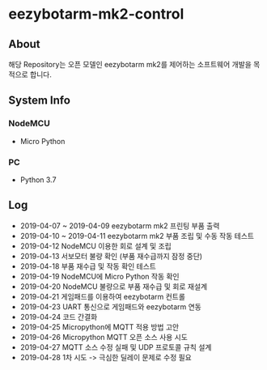 # eezybotarm-mk2-control

## About
해당 Repository는 오픈 모델인 eezybotarm mk2를 제어하는 소프트웨어 개발을 목적으로 합니다.

## System Info
### NodeMCU
 - Micro Python
### PC
 - Python 3.7

## Log
- 2019-04-07 ~ 2019-04-09 eezybotarm mk2 프린팅 부품 출력
- 2019-04-10 ~ 2019-04-11 eezybotarm mk2 부품 조립 및 수동 작동 테스트
- 2019-04-12 NodeMCU 이용한 회로 설계 및 조립
- 2019-04-13 서보모터 불량 확인 (부품 재수급까지 잠정 중단)
- 2019-04-18 부품 재수급 및 작동 확인 테스트
- 2019-04-19 NodeMCU에 Micro Python 작동 확인
- 2019-04-20 NodeMCU 불량으로 부품 재수급 및 회로 재설계
- 2019-04-21 게임패드를 이용하여 eezybotarm 컨트롤
- 2019-04-23 UART 통신으로 게임패드와 eezybotarm 연동
- 2019-04-24 코드 간결화
- 2019-04-25 Micropython에 MQTT 적용 방법 고안
- 2019-04-26 Micropython MQTT 오픈 소스 사용 시도
- 2019-04-27 MQTT 소스 수정 실패 및 UDP 프로토콜 규칙 설계
- 2019-04-28 1차 시도 -> 극심한 딜레이 문제로 수정 필요